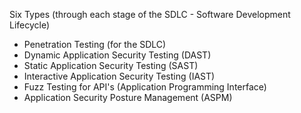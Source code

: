 Six Types (through each stage of the SDLC - Software Development Lifecycle)
- Penetration Testing (for the SDLC)
- Dynamic Application Security Testing (DAST)
- Static Application Security Testing (SAST)
- Interactive Application Security Testing (IAST)
- Fuzz Testing for API's (Application Programming Interface)
- Application Security Posture Management (ASPM)
